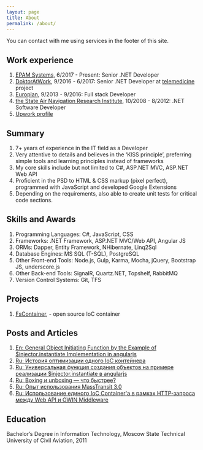 ```yaml
---
layout: page
title: About
permalink: /about/
---
```


You can contact with me using services in the footer of this site.

## Work experience

1. [EPAM Systems](http://epam.com/), 6/2017 - Present: Senior .NET Developer
2. [DoktorAtWork](https://doktornarabote.ru/), 9/2016 - 6/2017: Senior .NET Developer at [telemedicine](http://telemedicine.doktornarabote.ru/) project
3. [Europlan](https://europlan.ru/), 9/2013 - 9/2016: Full stack Developer
4. [the State Air Navigation Research Institute](http://www.atminst.ru/), 10/2008 - 8/2012: .NET Software Developer
5. [Upwork profile](https://www.upwork.com/o/profiles/users/_~01d0b9aa6cc56b8f51/)

## Summary 

1. 7+ years of experience in the IT field as a Developer
2. Very attentive to details and believes in the ‘KISS principle’, preferring simple tools and learning principles instead of frameworks
3. My core skills include but not limited to C#, ASP.NET MVC, ASP.NET Web API
4. Proficient in the PSD to HTML &amp; CSS markup (pixel perfect), programmed with JavaScript and developed Google Extensions
5. Depending on the requirements, also able to create unit tests for critical code sections.

## Skills and Awards

1. Programming Languages: C#, JavaScript, CSS
2. Frameworks: .NET Framework, ASP.NET MVC/Web API, Angular JS
3. ORMs: Dapper, Entity Framework, NHibernate, Linq2Sql
3. Database Engines: MS SQL (T-SQL), PostgreSQL
4. Other Front-end Tools: Node.js, Gulp, Karma, Mocha, jQuery, Bootstrap JS, underscore.js
5. Other Back-end Tools: SignalR, Quartz.NET, Topshelf, RabbitMQ
6. Version Control Systems: Git, TFS

## Projects

1. [FsContainer](https://github.com/FSou1/FsContainer), - open source IoC container

## Posts and Articles

1. [En: General Object Initiating Function by the Example of $injector.instantiate Implementation in angularjs](https://www.codeproject.com/Articles/1190556/General-Object-Initiating-Function-by-the-Example)
2. [Ru: История оптимизации одного IoC контейнера](https://habrahabr.ru/post/331584/)
3. [Ru: Универсальная функция создания объектов на примере реализации $injector.instantiate в angularjs](https://habrahabr.ru/post/330214/)
4. [Ru: Boxing и unboxing — что быстрее?](https://habrahabr.ru/post/328052/)
5. [Ru: Опыт использования MassTransit 3.0](https://habrahabr.ru/post/314080/)
6. [Ru: Использование единого IoC Container'a в рамках HTTP-запроса между Web API и OWIN Middleware](https://habrahabr.ru/post/311256/)

## Education

Bachelor’s Degree in Information Technology, Moscow State Technical University of Civil Aviation, 2011
